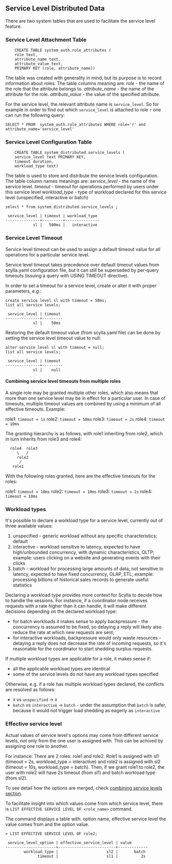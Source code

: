 ## Service Level Distributed Data

There are two system tables that are used to facilitate the service level feature.


### Service Level Attachment Table

```
    CREATE TABLE system_auth.role_attributes (
    role text,
    attribute_name text,
    attribute_value text,
    PRIMARY KEY (role, attribute_name))
```
The table was created with generality in mind, but its purpose is to record
information about roles. The table columns meaning are:
*role* - the name of the role that the attribute belongs to.
*attribute_name* - the name of the attribute for the role.
*attribute_value* - the value of the specified attribute.

For the service level, the relevant attribute name is `service_level`.
So for example in order to find out which `service_level` is attached to role `r`
one can run the following query:

```
SELECT * FROM  system_auth.role_attributes WHERE role='r' and attribute_name='service_level'

```

### Service Level Configuration Table

```
    CREATE TABLE system_distributed.service_levels (
    service_level text PRIMARY KEY,
    timeout duration,
    workload_type text)
```

The table is used to store and distribute the service levels configuration.
The table column names meanings are:
*service_level* - the name of the service level.
*timeout* - timeout for operations performed by users under this service level
*workload_type* - type of workload declared for this service level (unspecified, interactive or batch)

```
select * from system_distributed.service_levels ;

 service_level | timeout | workload_type
---------------+---------+---------------
            sl |   500ms |   interactive

```

### Service Level Timeout

Service level timeout can be used to assign a default timeout value for all operations for a particular service level.

Service level timeout takes precedence over default timeout values from scylla.yaml configuration
file, but it can still be superseded by per-query timeouts (issuing a query with USING TIMEOUT directive).

In order to set a timeout for a service level, create or alter it with proper parameters, e.g.:
```
create service level sl with timeout = 50ms;
list all service levels;

 service_level | timeout 
---------------+---------
            sl |    50ms

```

Restoring the default timeout value (from scylla.yaml file) can be done by setting the service level timeout value to null:
```
alter service level sl with timeout = null;
list all service levels;

 service_level | timeout 
---------------+---------
            sl |    null

```

#### Combining service level timeouts from multiple roles

A single role may be granted multiple other roles, which also means that more than one service level may be in effect
for a particular user. In case of timeouts, multiple timeout values are combined by using a minimum of all effective
timeouts. Example:

role1: `timeout = 1s`
role2: `timeout = 50ms`
role3: `timeout = 2s`
role4: `timeout = 10ms`

The granting hierarchy is as follows, with role1 inheriting from role2, which in turn
inherits from role3 and role4:

      role4  role3
         \   /
         role2
          /
       role1
        
With the following roles granted, here are the effective timeouts for the roles:

role1: `timeout = 10ms`
role2: `timeout = 10ms`
role3: `timeout = 2s`
role4: `timeout = 10ms`

### Workload types

It's possible to declare a workload type for a service level, currently out of three available values:
 1. unspecified - generic workload without any specific characteristics; default
 2. interactive - workload sensitive to latency, expected to have high/unbounded concurrency,
    with dynamic characteristics, OLTP;
    example: users clicking on a website and generating events with their clicks
 3. batch - workload for processing large amounts of data, not sensitive to latency, expected to have
    fixed concurrency, OLAP, ETL;
    example: processing billions of historical sales records to generate useful statistics

Declaring a workload type provides more context for Scylla to decide how to handle the sessions.
For instance, if a coordinator node receives requests with a rate higher than it can handle,
it will make different decisions depending on the declared workload type:
 - for batch workloads it makes sense to apply backpressure - the concurrency is assumed to be fixed,
   so delaying a reply will likely also reduce the rate at which new requests are sent;
 - for interactive workloads, backpressure would only waste resources - delaying a reply does not
   decrease the rate of incoming requests, so it's reasonable for the coordinator to start shedding
   surplus requests.

If multiple workload types are applicable for a role, it makes sense if:
 - all the applicable workload types are identical
 - some of the service levels do not have any workload types specified

Otherwise, e.g. if a role has multiple workload types declared,
the conflicts are resolved as follows:
 - `X` vs `unspecified` -> `X`
 - `batch` vs `interactive` -> `batch` - under the assumption that `batch` is safer, because it would not trigger load shedding as eagerly as `interactive`

### Effective service level

Actual values of service level's options may come from different service levels, not only from the one user is assigned with. This can be achived by assigning one role to another.

For instance:
There are 2 roles: role1 and role2. Role1 is assigned with sl1 (timeout = 2s, workload_type = interactive) and role2 is assigned with sl2 (timeout = 10s, workload_type = batch).
Then, if we grant role1 to role2, the user with role2 will have 2s timeout (from sl1) and batch workload type (from sl2).

To see detail how the options are merged, check [combining service levels section](#combining-service-level-timeouts-from-multiple-roles).

To facilitate insight into which values come from which service level, there is `LIST EFFECTIVE SERVICE LEVEL OF <role_name>` command.

The command displays a table with: option name, effective service level the value comes from and the option value.

```
> LIST EFFECTIVE SERVICE LEVEL OF role2;

 service_level_option | effective_service_level | value
----------------------+-------------------------+-------------
        workload_type |                     sl2 |       batch
              timeout |                     sl1 |          2s
```